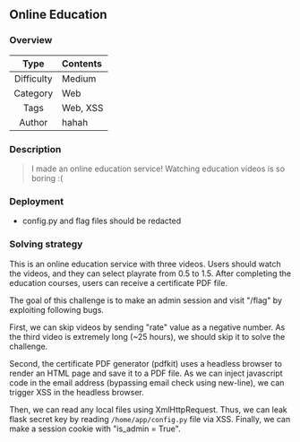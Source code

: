 ## Online Education

### Overview

| Type              | Contents            |
|:-----------------:|:--------------------|
| Difficulty        | Medium              |
| Category          | Web                 |
| Tags              | Web, XSS            |
| Author            | hahah               |

### Description
 > I made an online education service!
 > Watching education videos is so boring :(

### Deployment
 * config.py and flag files should be redacted

### Solving strategy
 This is an online education service with three videos.
 Users should watch the videos, and they can select playrate from 0.5 to 1.5.
 After completing the education courses, users can receive a certificate PDF file.

 The goal of this challenge is to make an admin session and visit "/flag" by exploiting following bugs.

 First, we can skip videos by sending "rate" value as a negative number.
 As the third video is extremely long (~25 hours), we should skip it to solve the challenge.

 Second, the certificate PDF generator (pdfkit) uses a headless browser to render an HTML page and save it to a PDF file.
 As we can inject javascript code in the email address (bypassing email check using new-line),
 we can trigger XSS in the headless browser.

 Then, we can read any local files using XmlHttpRequest.
 Thus, we can leak flask secret key by reading `/home/app/config.py` file via XSS.
 Finally, we can make a session cookie with "is\_admin = True".


